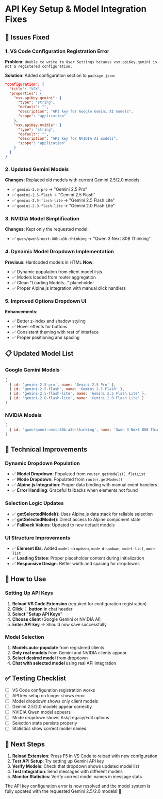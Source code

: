 # API Key Setup & Model Integration Fixes

## 🔧 **Issues Fixed**

### 1. **VS Code Configuration Registration Error**
**Problem**: `Unable to write to User Settings because vsx.apiKey.gemini is not a registered configuration.`

**Solution**: Added configuration section to `package.json`:
```json
"configuration": {
  "title": "VSX",
  "properties": {
    "vsx.apiKey.gemini": {
      "type": "string",
      "default": "",
      "description": "API key for Google Gemini AI models",
      "scope": "application"
    },
    "vsx.apiKey.nvidia": {
      "type": "string", 
      "default": "",
      "description": "API key for NVIDIA AI models",
      "scope": "application"
    }
  }
}
```

### 2. **Updated Gemini Models**
**Changes**: Replaced old models with current Gemini 2.5/2.0 models:
- ✅ `gemini-2.5-pro` → "Gemini 2.5 Pro"
- ✅ `gemini-2.5-flash` → "Gemini 2.5 Flash"  
- ✅ `gemini-2.5-flash-lite` → "Gemini 2.5 Flash Lite"
- ✅ `gemini-2.0-flash-lite` → "Gemini 2.0 Flash Lite"

### 3. **NVIDIA Model Simplification**
**Changes**: Kept only the requested model:
- ✅ `qwen/qwen3-next-80b-a3b-thinking` → "Qwen 3 Next 80B Thinking"

### 4. **Dynamic Model Dropdown Implementation**
**Previous**: Hardcoded models in HTML
**Now**: 
- ✅ Dynamic population from client model lists
- ✅ Models loaded from router aggregation
- ✅ Clean "Loading Models..." placeholder
- ✅ Proper Alpine.js integration with manual click handlers

### 5. **Improved Options Dropdown UI**
**Enhancements**:
- ✅ Better z-index and shadow styling
- ✅ Hover effects for buttons
- ✅ Consistent theming with rest of interface
- ✅ Proper positioning and spacing

## 📋 **Updated Model List**

### **Google Gemini Models**
```javascript
[
  { id: 'gemini-2.5-pro', name: 'Gemini 2.5 Pro' },
  { id: 'gemini-2.5-flash', name: 'Gemini 2.5 Flash' },
  { id: 'gemini-2.5-flash-lite', name: 'Gemini 2.5 Flash Lite' },
  { id: 'gemini-2.0-flash-lite', name: 'Gemini 2.0 Flash Lite' }
]
```

### **NVIDIA Models**
```javascript
[
  { id: 'qwen/qwen3-next-80b-a3b-thinking', name: 'Qwen 3 Next 80B Thinking' }
]
```

## 🔄 **Technical Improvements**

### **Dynamic Dropdown Population**
- ✅ **Model Dropdown**: Populated from `router.getModels().flatList`
- ✅ **Mode Dropdown**: Populated from `router.getModes()`
- ✅ **Alpine.js Integration**: Proper data binding with manual event handlers
- ✅ **Error Handling**: Graceful fallbacks when elements not found

### **Selection Logic Updates**
- ✅ **getSelectedModel()**: Uses Alpine.js data stack for reliable selection
- ✅ **getSelectedMode()**: Direct access to Alpine component state
- ✅ **Fallback Values**: Updated to new default models

### **UI Structure Improvements**
- ✅ **Element IDs**: Added `model-dropdown`, `mode-dropdown`, `model-list`, `mode-list`
- ✅ **Loading States**: Proper placeholder content during initialization
- ✅ **Responsive Design**: Better width and spacing for dropdowns

## 🚀 **How to Use**

### **Setting Up API Keys**
1. **Reload VS Code Extension** (required for configuration registration)
2. **Click ⋮ button** in chat header 
3. **Select "Setup API Keys"**
4. **Choose client** (Google Gemini or NVIDIA AI)
5. **Enter API key** → Should now save successfully

### **Model Selection**
1. **Models auto-populate** from registered clients
2. **Only real models** from Gemini and NVIDIA clients appear
3. **Select desired model** from dropdown
4. **Chat with selected model** using real API integration

## ✅ **Testing Checklist**

- [ ] VS Code configuration registration works
- [ ] API key setup no longer shows error
- [ ] Model dropdown shows only client models
- [ ] Gemini 2.5/2.0 models appear correctly
- [ ] NVIDIA Qwen model appears
- [ ] Mode dropdown shows Ask/Legacy/Edit options
- [ ] Selection state persists properly
- [ ] Statistics show correct model names

## 🔄 **Next Steps**

1. **Reload Extension**: Press F5 in VS Code to reload with new configuration
2. **Test API Setup**: Try setting up Gemini API key 
3. **Verify Models**: Check that dropdown shows updated model list
4. **Test Integration**: Send messages with different models
5. **Monitor Statistics**: Verify correct model names in message stats

The API key configuration error is now resolved and the model system is fully updated with the requested Gemini 2.5/2.0 models! 🎉